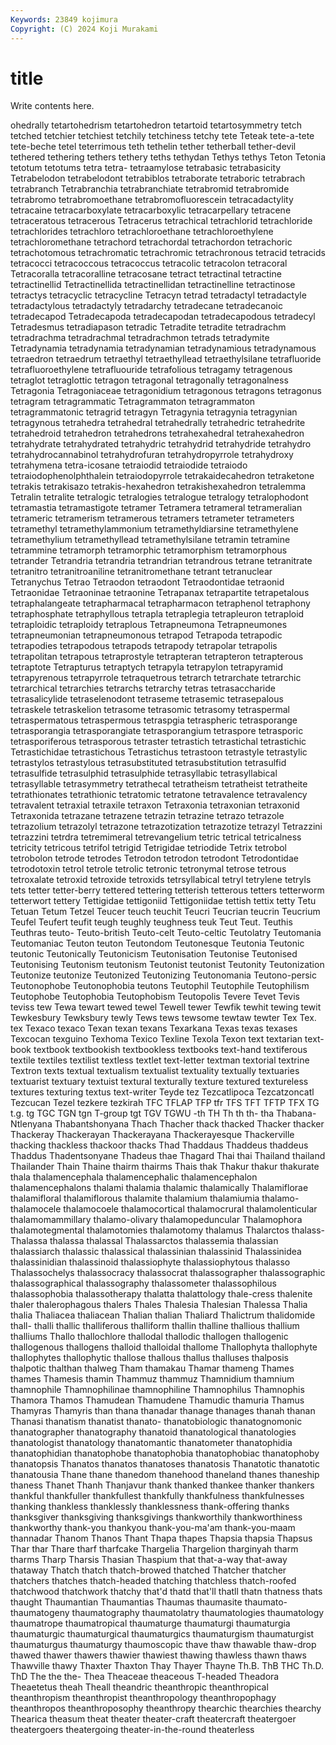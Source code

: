 ```yaml
---
Keywords: 23849 kojimura
Copyright: (C) 2024 Koji Murakami
---
```


# title

Write contents here.



ohedrally tetartohedrism tetartohedron tetartoid tetartosymmetry tetch tetched tetchier tetchiest
tetchily tetchiness tetchy tete Teteak tete-a-tete tete-beche tetel teterrimous teth
tethelin tether tetherball tether-devil tethered tethering tethers tethery teths tethydan
Tethys tethys Teton Tetonia tetotum tetotums tetra tetra- tetraamylose tetrabasic
tetrabasicity Tetrabelodon tetrabelodont tetrabiblos tetraborate tetraboric tetrabrach tetrabranch Tetrabranchia tetrabranchiate
tetrabromid tetrabromide tetrabromo tetrabromoethane tetrabromofluorescein tetracadactylity tetracaine tetracarboxylate tetracarboxylic tetracarpellary
tetracene tetraceratous tetracerous Tetracerus tetrachical tetrachlorid tetrachloride tetrachlorides tetrachloro tetrachloroethane
tetrachloroethylene tetrachloromethane tetrachord tetrachordal tetrachordon tetrachoric tetrachotomous tetrachromatic tetrachromic tetrachronous
tetracid tetracids tetracocci tetracoccous tetracoccus tetracolic tetracolon tetracoral Tetracoralla tetracoralline
tetracosane tetract tetractinal tetractine tetractinellid Tetractinellida tetractinellidan tetractinelline tetractinose tetractys
tetracyclic tetracycline Tetracyn tetrad tetradactyl tetradactyle tetradactylous tetradactyly tetradarchy tetradecane
tetradecanoic tetradecapod Tetradecapoda tetradecapodan tetradecapodous tetradecyl Tetradesmus tetradiapason tetradic Tetradite
tetradite tetradrachm tetradrachma tetradrachmal tetradrachmon tetrads tetradymite Tetradynamia tetradynamia tetradynamian
tetradynamious tetradynamous tetraedron tetraedrum tetraethyl tetraethyllead tetraethylsilane tetrafluoride tetrafluoroethylene tetrafluouride
tetrafolious tetragamy tetragenous tetraglot tetraglottic tetragon tetragonal tetragonally tetragonalness Tetragonia
Tetragoniaceae tetragonidium tetragonous tetragons tetragonus tetragram tetragrammatic Tetragrammaton tetragrammaton tetragrammatonic
tetragrid tetragyn Tetragynia tetragynia tetragynian tetragynous tetrahedra tetrahedral tetrahedrally tetrahedric
tetrahedrite tetrahedroid tetrahedron tetrahedrons tetrahexahedral tetrahexahedron tetrahydrate tetrahydrated tetrahydric tetrahydrid
tetrahydride tetrahydro tetrahydrocannabinol tetrahydrofuran tetrahydropyrrole tetrahydroxy tetrahymena tetra-icosane tetraiodid tetraiodide
tetraiodo tetraiodophenolphthalein tetraiodopyrrole tetrakaidecahedron tetraketone tetrakis tetrakisazo tetrakis-hexahedron tetrakishexahedron tetralemma
Tetralin tetralite tetralogic tetralogies tetralogue tetralogy tetralophodont tetramastia tetramastigote tetramer
Tetramera tetrameral tetrameralian tetrameric tetramerism tetramerous tetramers tetrameter tetrameters tetramethyl
tetramethylammonium tetramethyldiarsine tetramethylene tetramethylium tetramethyllead tetramethylsilane tetramin tetramine tetrammine tetramorph
tetramorphic tetramorphism tetramorphous tetrander Tetrandria tetrandria tetrandrian tetrandrous tetrane tetranitrate
tetranitro tetranitroaniline tetranitromethane tetrant tetranuclear Tetranychus Tetrao Tetraodon tetraodont Tetraodontidae
tetraonid Tetraonidae Tetraoninae tetraonine Tetrapanax tetrapartite tetrapetalous tetraphalangeate tetrapharmacal tetrapharmacon
tetraphenol tetraphony tetraphosphate tetraphyllous tetrapla tetraplegia tetrapleuron tetraploid tetraploidic tetraploidy
tetraplous Tetrapneumona Tetrapneumones tetrapneumonian tetrapneumonous tetrapod Tetrapoda tetrapodic tetrapodies tetrapodous
tetrapods tetrapody tetrapolar tetrapolis tetrapolitan tetrapous tetraprostyle tetrapteran tetrapteron tetrapterous
tetraptote Tetrapturus tetraptych tetrapyla tetrapylon tetrapyramid tetrapyrenous tetrapyrrole tetraquetrous tetrarch
tetrarchate tetrarchic tetrarchical tetrarchies tetrarchs tetrarchy tetras tetrasaccharide tetrasalicylide tetraselenodont
tetraseme tetrasemic tetrasepalous tetraskele tetraskelion tetrasome tetrasomic tetrasomy tetraspermal tetraspermatous
tetraspermous tetraspgia tetraspheric tetrasporange tetrasporangia tetrasporangiate tetrasporangium tetraspore tetrasporic tetrasporiferous
tetrasporous tetraster tetrastich tetrastichal tetrastichic Tetrastichidae tetrastichous Tetrastichus tetrastoon tetrastyle
tetrastylic tetrastylos tetrastylous tetrasubstituted tetrasubstitution tetrasulfid tetrasulfide tetrasulphid tetrasulphide tetrasyllabic
tetrasyllabical tetrasyllable tetrasymmetry tetrathecal tetratheism tetratheist tetratheite tetrathionates tetrathionic tetratomic
tetratone tetravalence tetravalency tetravalent tetraxial tetraxile tetraxon Tetraxonia tetraxonian tetraxonid
Tetraxonida tetrazane tetrazene tetrazin tetrazine tetrazo tetrazole tetrazolium tetrazolyl tetrazone
tetrazotization tetrazotize tetrazyl Tetrazzini tetrazzini tetrdra tetremimeral tetrevangelium tetric tetrical
tetricalness tetricity tetricous tetrifol tetrigid Tetrigidae tetriodide Tetrix tetrobol tetrobolon
tetrode tetrodes Tetrodon tetrodon tetrodont Tetrodontidae tetrodotoxin tetrol tetrole tetrolic
tetronic tetronymal tetrose tetrous tetroxalate tetroxid tetroxide tetroxids tetrsyllabical tetryl
tetrylene tetryls tets tetter tetter-berry tettered tettering tetterish tetterous tetters
tetterworm tetterwort tettery Tettigidae tettigoniid Tettigoniidae tettish tettix tetty Tetu
Tetuan Tetum Tetzel Teucer teuch teuchit Teucri Teucrian teucrin Teucrium
Teufel Teufert teufit teugh teughly teughness teuk Teut Teut. Teuthis
Teuthras teuto- Teuto-british Teuto-celt Teuto-celtic Teutolatry Teutomania Teutomaniac Teuton teuton
Teutondom Teutonesque Teutonia Teutonic teutonic Teutonically Teutonicism Teutonisation Teutonise Teutonised
Teutonising Teutonism teutonism Teutonist teutonist Teutonity Teutonization Teutonize teutonize Teutonized
Teutonizing Teutonomania Teutono-persic Teutonophobe Teutonophobia teutons Teutophil Teutophile Teutophilism Teutophobe
Teutophobia Teutophobism Teutopolis Tevere Tevet Tevis teviss tew Tewa tewart
tewed tewel Tewell tewer Tewfik tewhit tewing tewit Tewkesbury Tewksbury
tewly Tews tews tewsome tewtaw tewter Tex Tex. tex Texaco
texaco Texan texan texans Texarkana Texas texas texases Texcocan texguino
Texhoma Texico Texline Texola Texon text textarian text-book textbook textbookish
textbookless textbooks text-hand textiferous textile textiles textilist textless textlet text-letter
textman textorial textrine Textron texts textual textualism textualist textuality textually
textuaries textuarist textuary textuist textural texturally texture textured textureless textures
texturing textus text-writer Teyde tez Tezcatlipoca Tezcatzoncatl Tezcucan Tezel tezkere
tezkirah TFC TFLAP TFP tfr TFS TFT TFTP TFX TG
t.g. tg TGC TGN tgn T-group tgt TGV TGWU -th
TH Th th th- tha Thabana-Ntlenyana Thabantshonyana Thach Thacher thack
thacked Thacker thacker Thackeray Thackerayan Thackerayana Thackerayesque Thackerville thacking thackless
thackoor thacks Thad Thaddaus Thaddeus thaddeus Thaddus Thadentsonyane Thadeus thae
Thagard Thai thai Thailand thailand Thailander Thain Thaine thairm thairms
Thais thak Thakur thakur thakurate thala thalamencephala thalamencephalic thalamencephalon thalamencephalons
thalami thalamia thalamic thalamically Thalamiflorae thalamifloral thalamiflorous thalamite thalamium thalamiumia
thalamo- thalamocele thalamocoele thalamocortical thalamocrural thalamolenticular thalamomammillary thalamo-olivary thalamopeduncular Thalamophora
thalamotegmental thalamotomies thalamotomy thalamus Thalarctos thalass- Thalassa thalassa thalassal Thalassarctos
thalassemia thalassian thalassiarch thalassic thalassical thalassinian thalassinid Thalassinidea thalassinidian thalassinoid
thalassiophyte thalassiophytous thalasso Thalassochelys thalassocracy thalassocrat thalassographer thalassographic thalassographical thalassography
thalassometer thalassophilous thalassophobia thalassotherapy thalatta thalattology thale-cress thalenite thaler thalerophagous
thalers Thales Thalesia Thalesian Thalessa Thalia thalia Thaliacea thaliacean Thalian
thalian Thaliard Thalictrum thalidomide thall- thalli thallic thalliferous thalliform thallin
thalline thallious thallium thalliums Thallo thallochlore thallodal thallodic thallogen thallogenic
thallogenous thallogens thalloid thalloidal thallome Thallophyta thallophyte thallophytes thallophytic thallose
thallous thallus thalluses thalposis thalpotic thalthan thalweg Tham thamakau Thamar
thameng Thames thames Thamesis thamin Thammuz thammuz Thamnidium thamnium thamnophile
Thamnophilinae thamnophiline Thamnophilus Thamnophis Thamora Thamos Thamudean Thamudene Thamudic thamuria
Thamus Thamyras Thamyris than thana thanadar thanage thanages thanah thanan
Thanasi thanatism thanatist thanato- thanatobiologic thanatognomonic thanatographer thanatography thanatoid thanatological
thanatologies thanatologist thanatology thanatomantic thanatometer thanatophidia thanatophidian thanatophobe thanatophobia thanatophobiac
thanatophoby thanatopsis Thanatos thanatos thanatoses thanatosis Thanatotic thanatotic thanatousia Thane
thane thanedom thanehood thaneland thanes thaneship thaness Thanet Thanh Thanjavur
thank thanked thankee thanker thankers thankful thankfuller thankfullest thankfully thankfulness
thankfulnesses thanking thankless thanklessly thanklessness thank-offering thanks thanksgiver thanksgiving thanksgivings
thankworthily thankworthiness thankworthy thank-you thankyou thank-you-ma'am thank-you-maam thannadar Thanom Thanos
Thant Thapa thapes Thapsia thapsia Thapsus Thar thar Thare tharf
tharfcake Thargelia Thargelion tharginyah tharm tharms Tharp Tharsis Thasian Thaspium
that that-a-way that-away thataway Thatch thatch thatch-browed thatched Thatcher thatcher
thatchers thatches thatch-headed thatching thatchless thatch-roofed thatchwood thatchwork thatchy that'd
thatd that'll thatll thatn thatness thats thaught Thaumantian Thaumantias Thaumas
thaumasite thaumato- thaumatogeny thaumatography thaumatolatry thaumatologies thaumatology thaumatrope thaumatropical thaumaturge
thaumaturgi thaumaturgia thaumaturgic thaumaturgical thaumaturgics thaumaturgism thaumaturgist thaumaturgus thaumaturgy thaumoscopic
thave thaw thawable thaw-drop thawed thawer thawers thawier thawiest thawing
thawless thawn thaws Thawville thawy Thaxter Thaxton Thay Thayer Thayne
Th.B. ThB THC Th.D. ThD The the the- Thea Theaceae
theaceous T-headed Theadora Theaetetus theah Theall theandric theanthropic theanthropical theanthropism
theanthropist theanthropology theanthropophagy theanthropos theanthroposophy theanthropy thearchic thearchies thearchy Thearica
theasum theat theater theater-craft theatercraft theatergoer theatergoers theatergoing theater-in-the-round theaterless
